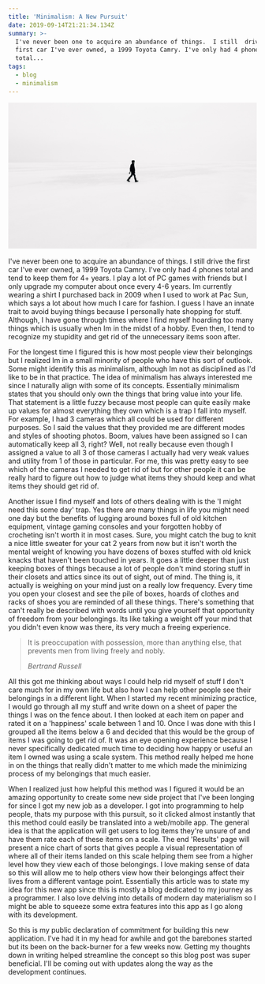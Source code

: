 ```yaml
---
title: 'Minimalism: A New Pursuit'
date: 2019-09-14T21:21:34.134Z
summary: >-
  I've never been one to acquire an abundance of things.  I still  drive the
  first car I've ever owned, a 1999 Toyota Camry. I've only had 4 phones
  total...
tags:
  - blog
  - minimalism
---
```

![walking_man](/static/img/untitled-1024x602.png)

<p>I've never been one to acquire an abundance of things.  I still  drive the first car I've ever owned, a 1999 Toyota Camry. I've only had 4 phones total and tend to keep them for 4+ years. I play a lot of PC games with friends but I only upgrade my computer about once every 4-6 years. Im currently wearing a shirt I purchased back in 2009 when I used to work at Pac Sun, which says a lot about how much I care for fashion. I guess I have an innate trait to avoid buying things because I personally hate shopping for stuff.  Although, I have gone through times where I find myself hoarding too many things which is usually when Im in the midst of a hobby. Even then, I tend to recognize my stupidity and get rid of the unnecessary items soon after.</p>

<p>For the longest time I figured this is how most people view their belongings but I realized Im in a small minority of people who have this sort of outlook. Some might identify this as minimalism, although Im not as disciplined as I'd like to be in that practice. The idea of minimalism has always interested me since I naturally align with some of its concepts. Essentially minimalism states that you should only own the things that bring value into your life. That statement is a little  fuzzy because most people can quite easily make up values for almost everything they own which is a trap I fall into myself. For example, I had 3 cameras which all could be used for different purposes. So I said the values that they provided me are different modes and styles of shooting photos. Boom, values have been assigned so I can automatically keep all 3, right? Well, not really because even though I assigned a value to all 3 of those cameras I actually had very weak values and utility from 1 of those in particular. For me, this was pretty easy to see which of the cameras I needed to get rid of but for other people it can be really hard to figure out how to judge what items they should keep and what items they should get rid of. </p>

<p>Another issue I find myself and lots of others dealing with is the 'I might need this some day' trap. Yes there are many things in life you might need one day but the benefits of lugging around boxes full of old kitchen equipment, vintage gaming consoles and your forgotten hobby of crocheting isn't worth it in most cases. Sure, you might catch the bug to knit a nice little sweater for your cat 2 years from now but it isn't worth the mental weight of knowing you have dozens of boxes stuffed with old knick knacks that haven't been touched in years. It goes a little deeper than just keeping boxes of things because a lot of people don't mind storing stuff in their closets and attics since its out of sight, out of mind. The thing is, it actually is weighing on your mind just on a really low frequency. Every time you open your closest and see the pile of boxes, hoards of clothes and racks of shoes you are reminded of all these things. There's something that can't really be described with words until you give yourself that opportunity of freedom from your belongings. Its like taking a weight off your mind that you didn't even know was there, its very much a freeing experience. </p>

<blockquote class="wp-block-quote"><p>It is preoccupation with possession, more than anything else, that prevents men from living freely and nobly.</p><cite>Bertrand Russell</cite></blockquote>

<p>All this got me thinking about ways I could help rid myself of stuff I don't care much for in my own life but also how I can help other people see their belongings in a different light. When I started my recent minimizing practice, I would go through all my stuff and write down on a sheet of paper the things I was on the fence about. I then looked at each item on paper and rated it on a 'happiness' scale between 1 and 10. Once I was done with this I grouped all the items below a 6 and decided that this would be the group of items I was going to get rid of. It was an eye opening experience because I never specifically dedicated much time to deciding how happy or useful an item I owned was using a scale system. This method really helped me hone in on the things that really didn't matter to me which made the minimizing process of my belongings that much easier. </p>

<p>When I realized just how helpful this method  was I figured it would be an amazing opportunity to create some new side project that I've been longing for since I got my new job as a developer. I got into programming to help people, thats my purpose with this pursuit, so it clicked almost instantly that this method could easily be translated into a web/mobile app. The general idea is that the application will get users to log items they're unsure of and have them rate each of these items on a scale. The end 'Results' page will present a nice chart of sorts that gives people a visual representation of where all of their items landed on this scale helping them see from a higher level how they view each of those belongings. I love making sense of data so this will allow me to help others view how their belongings affect their lives from a different vantage point. Essentially this article was to state my idea for this new app since this is mostly a blog dedicated to my journey as a programmer. I also love delving into details of modern day materialism so I might be able to squeeze some extra features into this app as I go along with its development.</p>

<p>So this is my public declaration of commitment for building this new application. I've had it in my head for awhile and got the barebones started but its been on the back-burner for a few weeks now. Getting my thoughts down in writing helped streamline the concept so this blog post was super beneficial. I'll be coming out with updates along the way as the development continues.</p>
